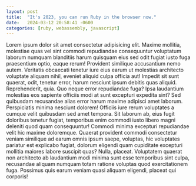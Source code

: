 ```yaml
---
layout: post
title:  "It's 2023, you can run Ruby in the browser now."
date:   2024-03-12 20:58:41 -0600
categories: [ruby, webassembly, javascript]
---
```


Lorem ipsum dolor sit amet consectetur adipisicing elit. Maxime mollitia,
molestiae quas vel sint commodi repudiandae consequuntur voluptatum laborum
numquam blanditiis harum quisquam eius sed odit fugiat iusto fuga praesentium
optio, eaque rerum! Provident similique accusantium nemo autem. Veritatis
obcaecati tenetur iure eius earum ut molestias architecto voluptate aliquam
nihil, eveniet aliquid culpa officia aut! Impedit sit sunt quaerat, odit,
tenetur error, harum nesciunt ipsum debitis quas aliquid. Reprehenderit,
quia. Quo neque error repudiandae fuga? Ipsa laudantium molestias eos
sapiente officiis modi at sunt excepturi expedita sint? Sed quibusdam
recusandae alias error harum maxime adipisci amet laborum. Perspiciatis
minima nesciunt dolorem! Officiis iure rerum voluptates a cumque velit
quibusdam sed amet tempora. Sit laborum ab, eius fugit doloribus tenetur
fugiat, temporibus enim commodi iusto libero magni deleniti quod quam
consequuntur! Commodi minima excepturi repudiandae velit hic maxime
doloremque. Quaerat provident commodi consectetur veniam similique ad
earum omnis ipsum saepe, voluptas, hic voluptates pariatur est explicabo
fugiat, dolorum eligendi quam cupiditate excepturi mollitia maiores labore
suscipit quas? Nulla, placeat. Voluptatem quaerat non architecto ab laudantium
modi minima sunt esse temporibus sint culpa, recusandae aliquam numquam
totam ratione voluptas quod exercitationem fuga. Possimus quis earum veniam
quasi aliquam eligendi, placeat qui corporis!
